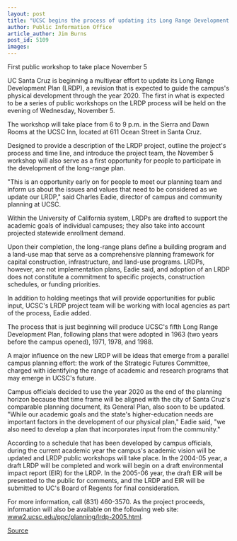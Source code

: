 ```yaml
---
layout: post
title: "UCSC begins the process of updating its Long Range Development Plan"
author: Public Information Office
article_author: Jim Burns
post_id: 5109
images:
---
```


<p class="sectionheadblack">
  First public workshop to take place November 5
</p>
<p>
  UC Santa Cruz is beginning a multiyear effort to update its Long Range Development Plan (LRDP), a revision that is expected to guide the campus's physical development through the year 2020. The first in what is expected to be a series of public workshops on the LRDP process will be held on the evening of Wednesday, November 5.
</p>
<p>
  The workshop will take place from 6 to 9 p.m. in the Sierra and Dawn Rooms at the UCSC Inn, located at 611 Ocean Street in Santa Cruz.<br>
</p>
<p>
  Designed to provide a description of the LRDP project, outline the project's process and time line, and introduce the project team, the November 5 workshop will also serve as a first opportunity for people to participate in the development of the long-range plan.
</p>
<p>
  "This is an opportunity early on for people to meet our planning team and inform us about the issues and values that need to be considered as we update our LRDP," said Charles Eadie, director of campus and community planning at UCSC.<br>
</p>
<p>
  Within the University of California system, LRDPs are drafted to support the academic goals of individual campuses; they also take into account projected statewide enrollment demand.<br>
</p>
<p>
  Upon their completion, the long-range plans define a building program and a land-use map that serve as a comprehensive planning framework for capital construction, infrastructure, and land-use programs. LRDPs, however, are not implementation plans, Eadie said, and adoption of an LRDP does not constitute a commitment to specific projects, construction schedules, or funding priorities.<br>
</p>
<p>
  In addition to holding meetings that will provide opportunities for public input, UCSC's LRDP project team will be working with local agencies as part of the process, Eadie added.<br>
</p>
<p>
  The process that is just beginning will produce UCSC's fifth Long Range Development Plan, following plans that were adopted in 1963 (two years before the campus opened), 1971, 1978, and 1988.<br>
</p>
<p>
  A major influence on the new LRDP will be ideas that emerge from a parallel campus planning effort: the work of the Strategic Futures Committee, charged with identifying the range of academic and research programs that may emerge in UCSC's future.<br>
</p>
<p>
  Campus officials decided to use the year 2020 as the end of the planning horizon because that time frame will be aligned with the city of Santa Cruz's comparable planning document, its General Plan, also soon to be updated. "While our academic goals and the state's higher-education needs are important factors in the development of our physical plan," Eadie said, "we also need to develop a plan that incorporates input from the community."<br>
</p>
<p>
  According to a schedule that has been developed by campus officials, during the current academic year the campus's academic vision will be updated and LRDP public workshops will take place. In the 2004-05 year, a draft LRDP will be completed and work will begin on a draft environmental impact report (EIR) for the LRDP. In the 2005-06 year, the draft EIR will be presented to the public for comments, and the LRDP and EIR will be submitted to UC's Board of Regents for final consideration.<br>
</p>
<p>
  For more information, call (831) 460-3570. As the project proceeds, information will also be available on the following web site: <a href="http://www2.ucsc.edu/ppc/planning/lrdp-2005.html">www2.ucsc.edu/ppc/planning/lrdp-2005.html</a>.<br>
</p>
<p><a href="http://www1.ucsc.edu/currents/03-04/10-20/long_range.html" title="Permalink to long_range">Source</a></p>
